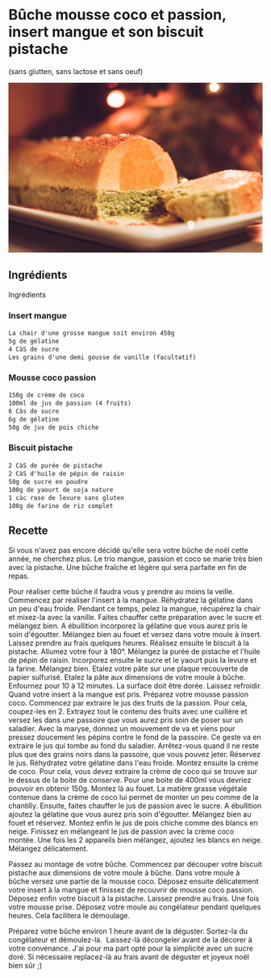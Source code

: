# Bûche mousse coco et passion, insert mangue et son biscuit pistache
(sans glutten, sans lactose et sans oeuf)  

![](../img/Bche-mousse-cocopassion-insert-manque-biscuit-pistache2.jpg)

## Ingrédients
Ingrédients

### Insert mangue

    La chair d'une grosse mangue soit environ 450g
    5g de gélatine
    4 CàS de sucre
    Les grains d'une demi gousse de vanille (facultatif)

### Mousse coco passion

    150g de crème de coco
    100ml de jus de passion (4 fruits)
    6 Càs de sucre
    6g de gélatine
    50g de jus de pois chiche

### Biscuit pistache

    2 CàS de purée de pistache
    2 CàS d'huile de pépin de raisin
    50g de sucre en poudre
    100g de yaourt de soja nature
    1 càc rase de levure sans gluten
    100g de farine de riz complet

## Recette
Si vous n'avez pas encore décidé qu'elle sera votre bûche de noël cette année, ne cherchez plus. Le trio mangue, passion et coco se marie très bien avec la pistache. Une bûche fraîche et légère qui sera parfaite en fin de repas.

Pour réaliser cette bûche il faudra vous y prendre au moins la veille.
Commencez par réaliser l'insert à la mangue. Réhydratez la gélatine dans un peu d'eau froide. Pendant ce temps, pelez la mangue, récupérez la chair et mixez-la avec la vanille. Faites chauffer cette préparation avec le sucre et mélangez bien. A ébullition incorporez la gélatine que vous aurez pris le soin d'égoutter. Mélangez bien au fouet et versez dans votre moule à insert. Laissez prendre au frais quelques heures.
Réalisez ensuite le biscuit à la pistache. Allumez votre four à 180°.
Mélangez la purée de pistache et l'huile de pépin de raisin. Incorporez ensuite le sucre et le yaourt puis la levure et la farine. Mélangez bien. Etalez votre pâte sur une plaque recouverte de papier sulfurisé. Etalez la pâte aux dimensions de votre moule à bûche. Enfournez pour 10 à 12 minutes. La surface doit être dorée. Laissez refroidir.
Quand votre insert à la mangue est pris. Préparez votre mousse passion coco.
Commencez par extraire le jus des fruits de la passion. Pour cela, coupez-les en 2. Extrayez tout le contenu des fruits avec une cuillère et versez les dans une passoire que vous aurez pris soin de poser sur un saladier. Avec la maryse, donnez un mouvement de va et viens pour pressez doucement les pépins contre le fond de la passoire. Ce geste va en extraire le jus qui tombe au fond du saladier. Arrêtez-vous quand il ne reste plus que des grains noirs dans la passoire, que vous pouvez jeter. Réservez le jus. Réhydratez votre gélatine dans l'eau froide.
Montez ensuite la crème de coco. Pour cela, vous devez extraire la crème de coco qui se trouve sur le dessus de la boite de conserve. Pour une boite de 400ml vous devriez pouvoir en obtenir 150g. Montez là au fouet. La matière grasse végétale contenue dans la crème de coco lui permet de monter un peu comme de la chantilly.
Ensuite, faites chauffer le jus de passion avec le sucre. A ébullition ajoutez la gélatine que vous aurez pris soin d'égoutter. Mélangez bien au fouet et réservez.
Montez enfin le jus de pois chiche comme des blancs en neige.
Finissez en mélangeant le jus de passion avec la crème coco montée. Une fois les 2 appareils bien mélangez, ajoutez les blancs en neige. Mélangez délicatement.

Passez au montage de votre bûche.
Commencez par découper votre biscuit pistache aux dimensions de votre moule à bûche. Dans votre moule à bûche versez une partie de la mousse coco. Déposez ensuite délicatement votre insert à la mangue et finissez de recouvrir de mousse coco passion. Déposez enfin votre biscuit à la pistache. Laissez prendre au frais.
Une fois votre mousse prise. Déposez votre moule au congélateur pendant quelques heures. Cela facilitera le démoulage.

Préparez votre bûche environ 1 heure avant de la déguster.
Sortez-la du congélateur et démoulez-là.  Laissez-là décongeler avant de la décorer à votre convenance. J'ai pour ma part opté pour la simplicité avec un sucre doré.
Si nécessaire replacez-là au frais avant de déguster et joyeux noël bien sûr ;)
